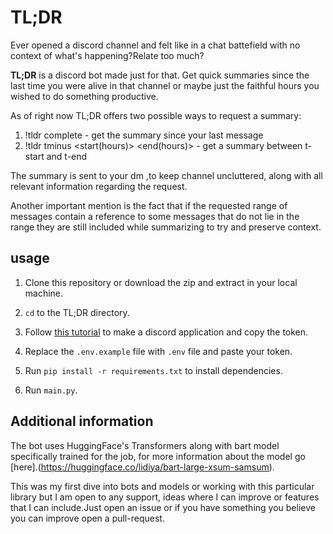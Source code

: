 # TL;DR

Ever opened a discord channel and felt like in a chat battefield with no context of what's happening?Relate too much?

**TL;DR** is a discord bot made just for that.
Get quick summaries since the last time you were alive in that channel or maybe just the faithful hours you wished to do something productive.

As of right now TL;DR offers two possible ways to request a summary:
1. !tldr complete - get the summary since your last message
2. !tldr tminus <start(hours)> <end(hours)> - get a summary between t-start and t-end

The summary is sent to your dm ,to keep channel uncluttered, along with all relevant information regarding the request.

Another important mention is the fact that if the requested range of messages contain a reference to some messages that do not lie in the range they are still included while summarizing to try and preserve context.


## usage
1. Clone this repository or download the zip and extract in your local machine.

2. `cd` to the TL;DR directory.

3. Follow [this tutorial](https://discordpy.readthedocs.io/en/stable/discord.html) to make a discord application and copy the token.

4. Replace the `.env.example` file with `.env` file and paste your token.

5. Run `pip install -r requirements.txt` to install dependencies.

6. Run `main.py`.

## Additional information
The bot uses HuggingFace's Transformers along with bart model specifically trained for the job, for more information about the model go [here].(https://huggingface.co/lidiya/bart-large-xsum-samsum).

This was my first dive into bots and models or working with this particular library but I am open to any support, ideas where I can improve or features that I can include.Just open an issue or if you have something you believe you can improve open a pull-request.

